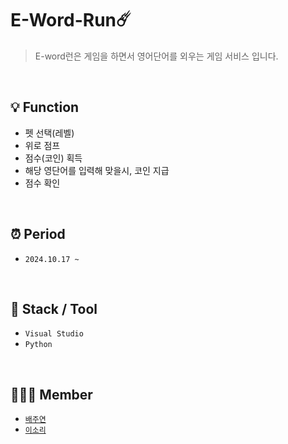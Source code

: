 # E-Word-Run☄️
>E-word런은 게임을 하면서 영어단어를 외우는 게임 서비스 입니다.

<br>

## 💡 Function 
- 펫 선택(레벨)
- 위로 점프
- 점수(코인) 획득
- 해당 영단어를 입력해 맞을시, 코인 지급
- 점수 확인

<br>

## ⏰ Period 
- `2024.10.17 ~`

<br>

 ## 🔨 Stack / Tool  
- `Visual Studio`
- `Python`

<br>

## 🧑‍🤝‍🧑 Member
- <a href = "https://github.com/juyeon-Bae">`배주연`</a>
- <a href = "https://github.com/leesori1410">`이소리`</a>
